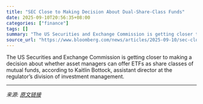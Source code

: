 ```yaml
---
title: "SEC Close to Making Decision About Dual-Share-Class Funds"
date: 2025-09-10T20:56:35+08:00
categories: ["finance"]
tags: []
summary: "The US Securities and Exchange Commission is getting closer to making a decision about whether asset managers can offer ETFs as share classes of mutual funds, according to Kaitlin Bottock, assistant d"
source_url: "https://www.bloomberg.com/news/articles/2025-09-10/sec-close-to-making-decision-about-dual-share-class-funds"
---
```


The US Securities and Exchange Commission is getting closer to making a decision about whether asset managers can offer ETFs as share classes of mutual funds, according to Kaitlin Bottock, assistant director at the regulator’s division of investment management.

---

*来源: [原文链接](https://www.bloomberg.com/news/articles/2025-09-10/sec-close-to-making-decision-about-dual-share-class-funds)*
